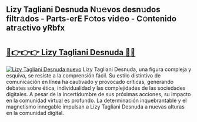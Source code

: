 ## Lizy Tagliani Desnuda N𝚞𝚎vos desn𝚞dos filtr𝚊dos - Parts-erE F𝚘tos vid𝚎o - C𝚘ntenido atr𝚊ctivo yRbfx

# <h2><a href="http://mb3nsa5.tromn.icu/?c=Lizy+Tagliani+Desnuda">🔗👉👉👉 Lizy Tagliani Desnuda 🔗🔗</a></h2>

[![Lizy Tagliani Desnuda nuevo](https://i.imgur.com/pEAQMta.gif)](http://mb3nsa5.tromn.icu/?c=Lizy+Tagliani+Desnuda)
Lizy Tagliani Desnuda, una figura compleja y esquiva, se resiste a la comprensión fácil. Su estilo distintivo de comunicación en línea ha cautivado y provocado críticas, generando debates sobre ética, individualidad y las complejidades de las sociedades digitales. A pesar de la incertidumbre de sus próximas acciones, su impacto en la comunidad virtual es profundo. La determinación inquebrantable y el magnetismo innegable impulsan a Lizy Tagliani Desnuda a nuevas alturas en la comunidad digital.
